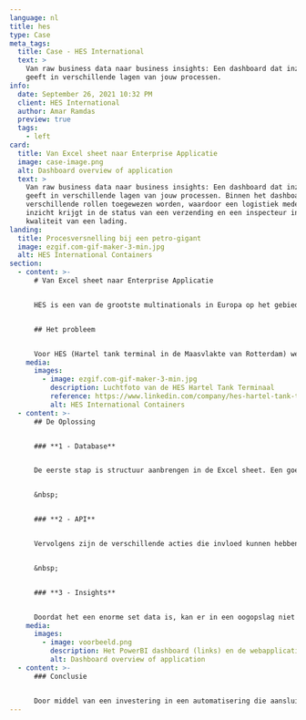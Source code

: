 ```yaml
---
language: nl
title: hes
type: Case
meta_tags:
  title: Case - HES International
  text: >
    Van raw business data naar business insights: Een dashboard dat inzicht
    geeft in verschillende lagen van jouw processen. 
info:
  date: September 26, 2021 10:32 PM
  client: HES International
  author: Amar Ramdas
  preview: true
  tags:
    - left
card:
  title: Van Excel sheet naar Enterprise Applicatie
  image: case-image.png
  alt: Dashboard overview of application
  text: >
    Van raw business data naar business insights: Een dashboard dat inzicht
    geeft in verschillende lagen van jouw processen. Binnen het dashboard kunnen
    verschillende rollen toegewezen worden, waardoor een logistiek medewerker
    inzicht krijgt in de status van een verzending en een inspecteur in de
    kwaliteit van een lading. 
landing:
  title: Procesversnelling bij een petro-gigant
  image: ezgif.com-gif-maker-3-min.jpg
  alt: HES International Containers
section:
  - content: >-
      # Van Excel sheet naar Enterprise Applicatie


      HES is een van de grootste multinationals in Europa op het gebied van transporteren, verwerken, mengen en opslaan van bulk. HES had behoefte aan inzicht en overzicht in zijn data.


      ## Het probleem


      Voor HES (Hartel tank terminal in de Maasvlakte van Rotterdam) werd de planning, status en specificaties van verschillende staalonderdelen bijgehouden in een Excel sheet van meer dan 30.000 regels. Alle werknemers hadden toegang tot dit Excel bestand. De grootte van het Excel bestand in combinatie met de hoeveelheid mensen die toegang hadden tot dit bestand, maakte het proces onoverzichtelijk en foutgevoelig. Om het proces overzichtelijk en niet foutgevoelig te maken hebben wij een drievoudige oplossing bedacht.
    media:
      images:
        - image: ezgif.com-gif-maker-3-min.jpg
          description: Luchtfoto van de HES Hartel Tank Terminaal
          reference: https://www.linkedin.com/company/hes-hartel-tank-terminal-b-v
          alt: HES International Containers
  - content: >-
      ## De Oplossing


      ### **1 - Database**


      De eerste stap is structuur aanbrengen in de Excel sheet. Een goede structuur biedt houvast, overzicht en duidelijkheid. We hebben een code geschreven die het bestaande Excel bestand kon uitlezen en op de gewenste manier kon structureren. 


      &nbsp;


      ### **2 - API**


      Vervolgens zijn de verschillende acties die invloed kunnen hebben op de data losgetrokken en is geanalyseerd op welk moment deze van toepassing zijn. Zo zijn er API calls geschreven waarmee een fabrieksmedewerker een specifiek onderdeel kan aftekenen, door eerst te kiezen voor de terminal nummer, dan het tanknummer en vervolgens een gefilterde lijst ziet van de beschikbare onderdelen met daarbij hun statussen. Er wordt bijgehouden welke medewerker iets aanpast, zodat altijd kan worden herleid waar acties vandaan komen. De medewerker kan dan voor een onderdeel aangeven waar deze zich bevindt in het proces. Vervolgens houdt de applicatie de status van alle elementen bij en laat zien wanneer een onderdeel, een hele tank of zelfs een hele terminal gereed is. Hierdoor is een hoop werk weggehaald bij de administratieve medewerkers en kan de verantwoordelijkheid liggen bij de mensen die over de onderdelen gaan.


      &nbsp;


      ### **3 - Insights**


      Doordat het een enorme set data is, kan er in een oogopslag niet veel gezegd worden over de status van het project door alleen te kijken naar de tabel waar alles in staat. Daarom hebben we met behulp van onze Business Insights expert een PowerBI dashboard opgezet. In dit dashboard worden verschillende zaken interactief weergegeven, gespitst op het management. Zo wordt er gezien hoeveel vertraging er zit tussen de Planning en de Actuals. Hoeveel staal er op welk punt in het proces zit en wat de status van elke terminal is. Dit alles zorgt ervoor dat er geen menselijke handelingen meer verricht hoeven te worden voor het genereren van rapportages. Verder krijgt het management real-time inzichten in de status van het gehele project, met highlights op key waarden.
    media:
      images:
        - image: voorbeeld.png
          description: Het PowerBI dashboard (links) en de webapplicatie (rechts).
          alt: Dashboard overview of application
  - content: >-
      ### Conclusie


      Door middel van een investering in een automatisering die aansluit op het huidige werkproces, is er een tool ontwikkeld waarmee tijd van de werknemers bespaard is, de data veiliger is opgeslagen, verantwoordelijkheden verplaatst zijn naar de personen die daarover gaan en heeft het management nieuw inzicht in de status van het project.
---
```

